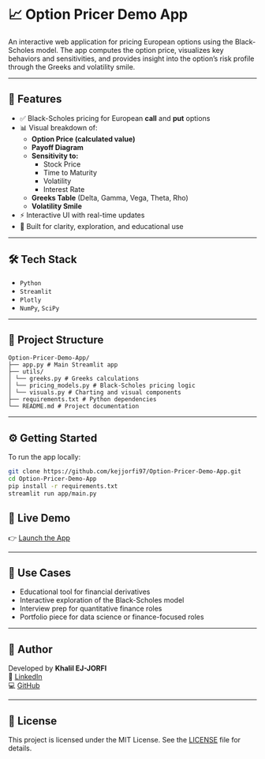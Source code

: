 # 📈 Option Pricer Demo App

An interactive web application for pricing European options using the Black-Scholes model. The app computes the option price, visualizes key behaviors and sensitivities, and provides insight into the option’s risk profile through the Greeks and volatility smile.

---

## 🔧 Features

- ✅ Black-Scholes pricing for European **call** and **put** options  
- 📊 Visual breakdown of:
  - **Option Price (calculated value)**
  - **Payoff Diagram**
  - **Sensitivity to:**
    - Stock Price
    - Time to Maturity
    - Volatility
    - Interest Rate
  - **Greeks Table** (Delta, Gamma, Vega, Theta, Rho)
  - **Volatility Smile**
- ⚡ Interactive UI with real-time updates  
- 🎯 Built for clarity, exploration, and educational use

---

## 🛠️ Tech Stack

- `Python`  
- `Streamlit`  
- `Plotly`  
- `NumPy`, `SciPy`

---

## 📂 Project Structure

``` 
Option-Pricer-Demo-App/
├── app.py # Main Streamlit app
├── utils/
│ └── greeks.py # Greeks calculations
│ └── pricing_models.py # Black-Scholes pricing logic
│ └── visuals.py # Charting and visual components
├── requirements.txt # Python dependencies
└── README.md # Project documentation
```

---


## ⚙️ Getting Started

To run the app locally:

```bash
git clone https://github.com/kejjorfi97/Option-Pricer-Demo-App.git
cd Option-Pricer-Demo-App
pip install -r requirements.txt
streamlit run app/main.py
```

## 🚀 Live Demo

👉 [Launch the App]()

---

## 📌 Use Cases

- Educational tool for financial derivatives  
- Interactive exploration of the Black-Scholes model  
- Interview prep for quantitative finance roles  
- Portfolio piece for data science or finance-focused roles

---

## 👤 Author

Developed by **Khalil EJ-JORFI**  
🔗 [LinkedIn](https://www.linkedin.com/in/khalil-ej-jorfi-262291146/)  
💻 [GitHub](https://github.com/kejjorfi97)

---

## 📜 License

This project is licensed under the MIT License. See the [LICENSE](LICENSE) file for details.


